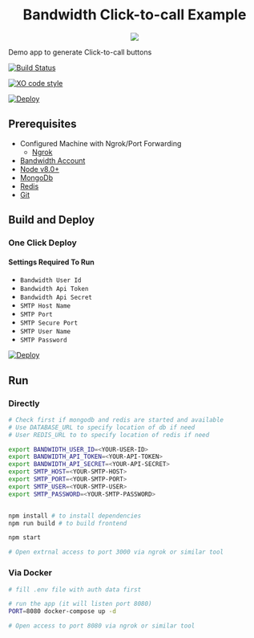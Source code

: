 <div align="center">

# Bandwidth Click-to-call Example

<a href="http://dev.bandwidth.com"><img src="https://s3.amazonaws.com/bwdemos/BW_Voice.png"/></a>
</div>

Demo app to generate Click-to-call buttons

[![Build Status](https://travis-ci.org/BandwidthExamples/node-click-to-call.svg)](https://travis-ci.org/BandwidthExamples/node-click-to-call)

[![XO code style](https://img.shields.io/badge/code_style-XO-5ed9c7.svg)](https://github.com/sindresorhus/xo)

[![Deploy](https://www.herokucdn.com/deploy/button.svg)](https://heroku.com/deploy)

## Prerequisites
- Configured Machine with Ngrok/Port Forwarding
  - [Ngrok](https://ngrok.com/)
- [Bandwidth Account](https://catapult.inetwork.com/pages/signup.jsf/?utm_medium=social&utm_source=github&utm_campaign=dtolb&utm_content=_)
- [Node v8.0+](https://nodejs.org/en/)
- [MongoDb](http://www.mongodb.org/)
- [Redis](https://redis.io)
- [Git](https://git-scm.com/)


## Build and Deploy

### One Click Deploy

#### Settings Required To Run

* ```Bandwidth User Id```
* ```Bandwidth Api Token```
* ```Bandwidth Api Secret```
* ```SMTP Host Name```
* ```SMTP Port```
* ```SMTP Secure Port```
* ```SMTP User Name```
* ```SMTP Password```

[![Deploy](https://www.herokucdn.com/deploy/button.svg)](https://heroku.com/deploy)

## Run

### Directly

```bash
# Check first if mongodb and redis are started and available
# Use DATABASE_URL to specify location of db if need
# User REDIS_URL to to specify location of redis if need

export BANDWIDTH_USER_ID=<YOUR-USER-ID>
export BANDWIDTH_API_TOKEN=<YOUR-API-TOKEN>
export BANDWIDTH_API_SECRET=<YOUR-API-SECRET>
export SMTP_HOST=<YOUR-SMTP-HOST>
export SMTP_PORT=<YOUR-SMTP-PORT>
export SMTP_USER=<YOUR-SMTP-USER>
export SMTP_PASSWORD=<YOUR-SMTP-PASSWORD>


npm install # to install dependencies
npm run build # to build frontend

npm start

# Open extrnal access to port 3000 via ngrok or similar tool
```

### Via Docker

```bash
# fill .env file with auth data first

# run the app (it will listen port 8080)
PORT=8080 docker-compose up -d

# Open access to port 8080 via ngrok or similar tool
```
